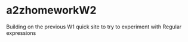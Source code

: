 # a2zhomeworkW2
Building on the previous W1 quick site to try to experiment with Regular expressions
